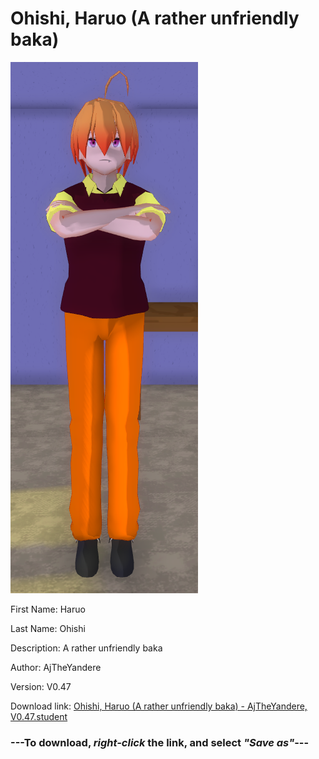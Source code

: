 # Ohishi, Haruo (A rather unfriendly baka)

<img src="https://raw.githubusercontent.com/Arbiter1223/Daigaku-Gurashi-Custom-Students/master/Students/Files/Ohishi%2C%20Haruo%20(A%20rather%20unfriendly%20baka).png" title="Ohishi, Haruo (A rather unfriendly baka) - AjTheYandere, V0.47">

First Name: Haruo

Last Name: Ohishi

Description: A rather unfriendly baka

Author: AjTheYandere

Version: V0.47

Download link: <a href="https://raw.githubusercontent.com/Arbiter1223/Daigaku-Gurashi-Custom-Students/master/Students/Files/Ohishi%2C%20Haruo%20(A%20rather%20unfriendly%20baka)%20-%20AjTheYandere%2C%20V0.47.student">Ohishi, Haruo (A rather unfriendly baka) - AjTheYandere, V0.47.student</a>

### ---**To download, _right-click_ the link, and select _"Save as"_**---
